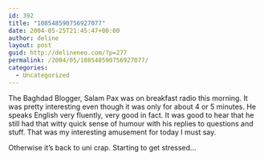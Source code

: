 ```yaml
---
id: 392
title: "108548590756927077"
date: 2004-05-25T21:45:47+00:00
author: deline
layout: post
guid: http://delineneo.com/?p=277
permalink: /2004/05/108548590756927077/
categories:
  - Uncategorized
---
```

The Baghdad Blogger, Salam Pax was on breakfast radio this morning. It was pretty interesting even though it was only for about 4 or 5 minutes. He speaks English very fluently, very good in fact. It was good to hear that he still had that witty quick sense of humour with his replies to questions and stuff. That was my interesting amusement for today I must say.

Otherwise it&#8217;s back to uni crap. Starting to get stressed&#8230;
